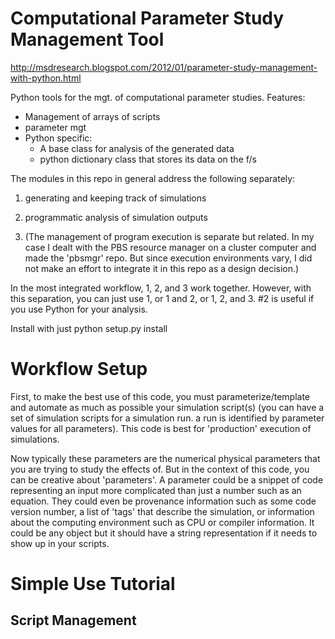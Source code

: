Computational Parameter Study Management Tool
====

http://msdresearch.blogspot.com/2012/01/parameter-study-management-with-python.html


Python tools for the mgt. of computational parameter studies.
Features:
* Management of arrays of scripts
* parameter mgt
* Python specific: 
   - A base class for analysis of the generated data 
   - python dictionary class that stores its data on the f/s

The modules in this repo in general address the following separately:

1. generating and keeping track of simulations

2. programmatic analysis of simulation outputs

3. (The management of program execution is separate but related. In my case I dealt with the PBS resource manager on a cluster computer and made the 'pbsmgr' repo. But since execution environments vary, I did not make an effort to integrate it in this repo as a design decision.)

In the most integrated workflow, 1, 2, and 3 work together. However, with this separation, you can just use 1, or 1 and 2, or 1, 2, and 3. #2 is useful if you use Python for your analysis.


Install with just
    python setup.py install


Workflow Setup
===

First, to make the best use of this code, you must parameterize/template and automate as much as possible your simulation script(s) (you can have a set of simulation scripts for a simulation run. a run is identified by parameter values for all parameters). This code is best for 'production' execution of simulations.

Now typically these parameters are the numerical physical parameters that you are trying to study the effects of. But in the context of this code, you can be creative about 'parameters'. A parameter could be a snippet of code representing an input more complicated than just a number such as an equation. They could even be provenance information such as some code version number, a list of 'tags' that describe the simulation, or information about the computing environment such as CPU or compiler information. It could be any object but it should have a string representation if it needs to show up in your scripts.


Simple Use Tutorial
===
Script Management
---




